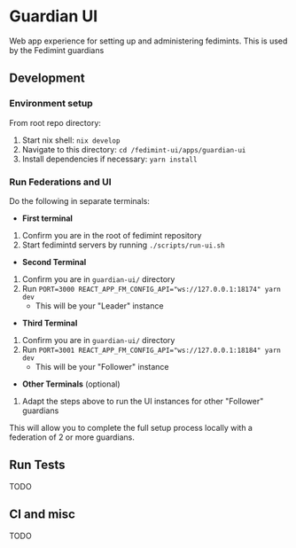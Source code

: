 # Guardian UI

Web app experience for setting up and administering fedimints. This is used by the Fedimint guardians

## Development

### Environment setup

From root repo directory:

1. Start nix shell: `nix develop`
1. Navigate to this directory: `cd /fedimint-ui/apps/guardian-ui`
1. Install dependencies if necessary: `yarn install`

### Run Federations and UI

Do the following in separate terminals:

- **First terminal**

1. Confirm you are in the root of fedimint repository
1. Start fedimintd servers by running `./scripts/run-ui.sh`

- **Second Terminal**

1. Confirm you are in `guardian-ui/` directory
1. Run `PORT=3000 REACT_APP_FM_CONFIG_API="ws://127.0.0.1:18174" yarn dev`
   - This will be your "Leader" instance

- **Third Terminal**

1. Confirm you are in `guardian-ui/` directory
1. Run `PORT=3001 REACT_APP_FM_CONFIG_API="ws://127.0.0.1:18184" yarn dev`
   - This will be your "Follower" instance

- **Other Terminals** (optional)

1. Adapt the steps above to run the UI instances for other "Follower" guardians

This will allow you to complete the full setup process locally with a federation of 2 or more guardians.

## Run Tests

TODO

## CI and misc

TODO
